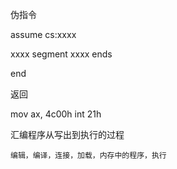 伪指令

assume cs:xxxx

xxxx segment
xxxx ends

end

返回

mov ax, 4c00h
int 21h

汇编程序从写出到执行的过程

    编辑，编译，连接，加载，内存中的程序，执行



